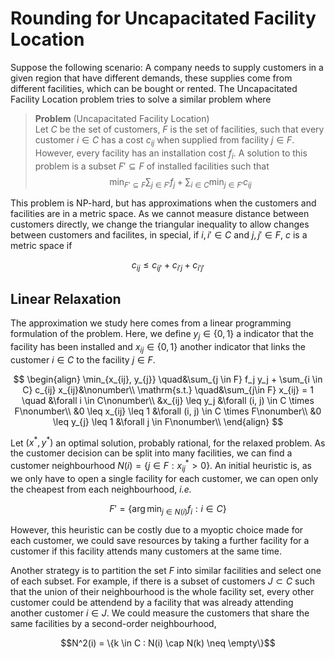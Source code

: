 # Rounding for Uncapacitated Facility Location

Suppose the following scenario: A company needs to supply customers in a given region that have different demands, these supplies come from different facilities, which can be bought or rented. The Uncapacitated Facility Location problem tries to solve a similar problem where

> **Problem** (Uncapacitated Facility Location)\
> Let $C$ be the set of customers, $F$ is the set of facilities, such that every customer $i \in C$ has a cost $c_{ij}$ when supplied from facility $j \in F$. However, every facility has an installation cost $f_i$. A solution to this problem is a subset $F' \subseteq F$ of installed facilities such that
> $$\min_{F' \subseteq F} \sum_{j \in F'} f_j + \sum_{i \in C} \min_{j \in F'} c_{ij}$$

This problem is NP-hard, but has approximations when the customers and facilities are in a metric space.
As we cannot measure distance between customers directly, we change the triangular inequality to allow changes between customers and facilites, in special, if $i, i' \in C$ and $j, j' \in F$, $c$ is a metric space if

$$c_{ij} \leq c_{ij'} + c_{i'j} + c_{i'j'}$$

## Linear Relaxation
The approximation we study here comes from a linear programming formulation of the problem.
Here, we define $y_j \in \{0, 1\}$ a indicator that the facility has been installed and $x_{ij} \in \{0,1\}$ another indicator that links the customer $i \in C$ to the facility $j \in F$.

$$
\begin{align}
\min_{x_{ij}, y_{j}} \quad&\sum_{j \in F} f_j y_j + \sum_{i \in C} c_{ij} x_{ij}&\nonumber\\
\mathrm{s.t.} \quad&\sum_{j\in F} x_{ij} = 1 \quad &\forall i \in C\nonumber\\
    &x_{ij} \leq y_j &\forall (i, j) \in C \times F\nonumber\\
    &0 \leq x_{ij} \leq 1 &\forall (i, j) \in C \times F\nonumber\\
    &0 \leq y_{j} \leq 1 &\forall j \in F\nonumber\\
\end{align}
$$

Let $(x^*, y^*)$ an optimal solution, probably rational, for the relaxed problem. As the customer decision can be split into many facilities, we can find a customer neighbourhood $N(i) = \{j \in F : x^*_{ij} > 0\}$. An initial heuristic is, as we only have to open a single facility for each customer, we can open only the cheapest from each neighbourhood, *i.e.*

$$F' = \{\arg\min_{j \in N(i)} f_i : i \in C\}$$

However, this heuristic can be costly due to a myoptic choice made for each customer, we could save resources by taking a further facility for a customer if this facility attends many customers at the same time.

Another strategy is to partition the set $F$ into similar facilities and select one of each subset. For example, if there is a subset of customers $J \subset C$ such that the union of their neighbourhood is the whole facility set, every other customer could be attendend by a facility that was already attending another customer $i \in J$.
We could measure the customers that share the same facilities by a second-order neighbourhood,

$$N^2(i) = \{k \in C : N(i) \cap N(k) \neq \empty\}$$